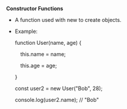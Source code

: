 ﻿**Constructor Functions**

- A function used with new to create objects.
- Example: 

  function User(name, age) {

  `  `this.name = name;

  `  `this.age = age;

  }

  const user2 = new User("Bob", 28);

  console.log(user2.name); // "Bob"

